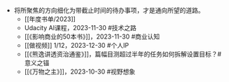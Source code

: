 - 将所聚焦的方向细化为带截止时间的待办事项，才是通向所望的道路。
	- [[年度书单/2023]]
	- Udacity AI课程，2023-11-30 #技术之路
	- [[《影响商业的50本书》]]，2023-11-30 #商业认知
	- [[做视频]] 1/12，2023-12-30 #个人IP
	- [[《熊逸讲透资治通鉴》]]，篇幅目测超过半年的任务如何拆解设置目标？#意义之锚
	- [[《万物之主》]]，2023-10-30 #视野想象